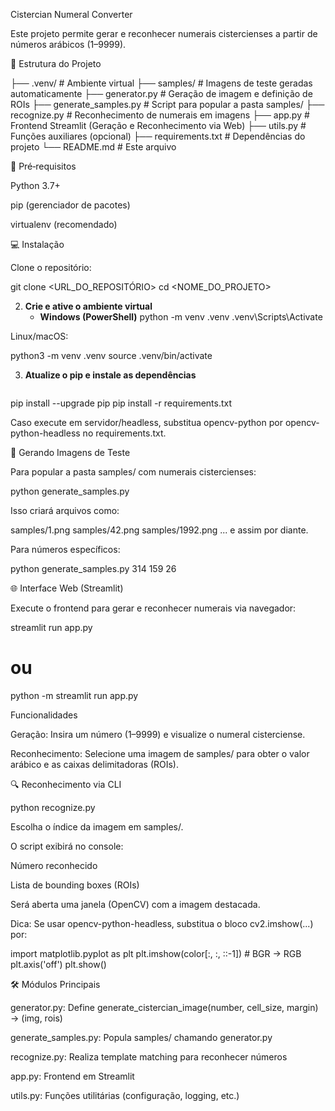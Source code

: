 Cistercian Numeral Converter

Este projeto permite gerar e reconhecer numerais cistercienses a partir de números arábicos (1–9999).

📂 Estrutura do Projeto

├── .venv/                 # Ambiente virtual
├── samples/               # Imagens de teste geradas automaticamente
├── generator.py           # Geração de imagem e definição de ROIs
├── generate_samples.py    # Script para popular a pasta samples/
├── recognize.py           # Reconhecimento de numerais em imagens
├── app.py                 # Frontend Streamlit (Geração e Reconhecimento via Web)
├── utils.py               # Funções auxiliares (opcional)
├── requirements.txt       # Dependências do projeto
└── README.md              # Este arquivo

🚀 Pré‑requisitos

Python 3.7+

pip (gerenciador de pacotes)

virtualenv (recomendado)

💻 Instalação

Clone o repositório:

git clone <URL_DO_REPOSITÓRIO>
cd <NOME_DO_PROJETO>

2. **Crie e ative o ambiente virtual**
   - **Windows (PowerShell)**
python -m venv .venv
.venv\Scripts\Activate

Linux/macOS:

python3 -m venv .venv
source .venv/bin/activate


3. **Atualize o pip e instale as dependências**
   ```bash
pip install --upgrade pip
pip install -r requirements.txt

Caso execute em servidor/headless, substitua opencv-python por opencv-python-headless no requirements.txt.

🎨 Gerando Imagens de Teste

Para popular a pasta samples/ com numerais cistercienses:

python generate_samples.py

Isso criará arquivos como:

samples/1.png
samples/42.png
samples/1992.png
... e assim por diante.

Para números específicos:

python generate_samples.py 314 159 26

🌐 Interface Web (Streamlit)

Execute o frontend para gerar e reconhecer numerais via navegador:

streamlit run app.py
# ou
python -m streamlit run app.py

Funcionalidades

Geração: Insira um número (1–9999) e visualize o numeral cisterciense.

Reconhecimento: Selecione uma imagem de samples/ para obter o valor arábico e as caixas delimitadoras (ROIs).

🔍 Reconhecimento via CLI

python recognize.py

Escolha o índice da imagem em samples/.

O script exibirá no console:

Número reconhecido

Lista de bounding boxes (ROIs)

Será aberta uma janela (OpenCV) com a imagem destacada.

Dica: Se usar opencv-python-headless, substitua o bloco cv2.imshow(...) por:

import matplotlib.pyplot as plt
plt.imshow(color[:, :, ::-1])  # BGR → RGB
plt.axis('off')
plt.show()

🛠️ Módulos Principais

generator.py: Define generate_cistercian_image(number, cell_size, margin) → (img, rois)

generate_samples.py: Popula samples/ chamando generator.py

recognize.py: Realiza template matching para reconhecer números

app.py: Frontend em Streamlit

utils.py: Funções utilitárias (configuração, logging, etc.)
